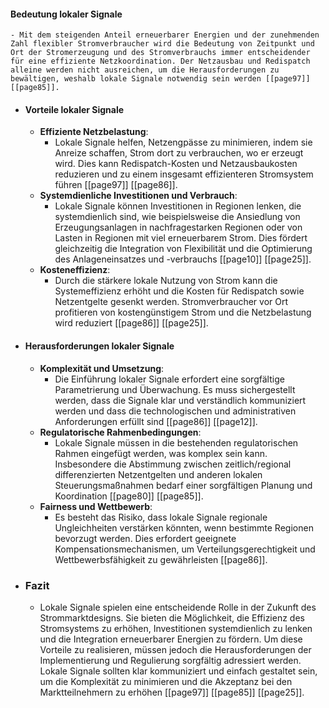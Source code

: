 #### Bedeutung lokaler Signale
	- Mit dem steigenden Anteil erneuerbarer Energien und der zunehmenden Zahl flexibler Stromverbraucher wird die Bedeutung von Zeitpunkt und Ort der Stromerzeugung und des Stromverbrauchs immer entscheidender für eine effiziente Netzkoordination. Der Netzausbau und Redispatch alleine werden nicht ausreichen, um die Herausforderungen zu bewältigen, weshalb lokale Signale notwendig sein werden [[page97]] [[page85]].
- #### Vorteile lokaler Signale
	- **Effiziente Netzbelastung**:
		- Lokale Signale helfen, Netzengpässe zu minimieren, indem sie Anreize schaffen, Strom dort zu verbrauchen, wo er erzeugt wird. Dies kann Redispatch-Kosten und Netzausbaukosten reduzieren und zu einem insgesamt effizienteren Stromsystem führen [[page97]] [[page86]].
	- **Systemdienliche Investitionen und Verbrauch**:
		- Lokale Signale können Investitionen in Regionen lenken, die systemdienlich sind, wie beispielsweise die Ansiedlung von Erzeugungsanlagen in nachfragestarken Regionen oder von Lasten in Regionen mit viel erneuerbarem Strom. Dies fördert gleichzeitig die Integration von Flexibilität und die Optimierung des Anlageneinsatzes und -verbrauchs [[page10]] [[page25]].
	- **Kosteneffizienz**:
		- Durch die stärkere lokale Nutzung von Strom kann die Systemeffizienz erhöht und die Kosten für Redispatch sowie Netzentgelte gesenkt werden. Stromverbraucher vor Ort profitieren von kostengünstigem Strom und die Netzbelastung wird reduziert [[page86]] [[page25]].
- #### Herausforderungen lokaler Signale
	- **Komplexität und Umsetzung**:
		- Die Einführung lokaler Signale erfordert eine sorgfältige Parametrierung und Überwachung. Es muss sichergestellt werden, dass die Signale klar und verständlich kommuniziert werden und dass die technologischen und administrativen Anforderungen erfüllt sind [[page86]] [[page12]].
	- **Regulatorische Rahmenbedingungen**:
		- Lokale Signale müssen in die bestehenden regulatorischen Rahmen eingefügt werden, was komplex sein kann. Insbesondere die Abstimmung zwischen zeitlich/regional differenzierten Netzentgelten und anderen lokalen Steuerungsmaßnahmen bedarf einer sorgfältigen Planung und Koordination [[page80]] [[page85]].
	- **Fairness und Wettbewerb**:
		- Es besteht das Risiko, dass lokale Signale regionale Ungleichheiten verstärken könnten, wenn bestimmte Regionen bevorzugt werden. Dies erfordert geeignete Kompensationsmechanismen, um Verteilungsgerechtigkeit und Wettbewerbsfähigkeit zu gewährleisten [[page86]].
- ### Fazit
	- Lokale Signale spielen eine entscheidende Rolle in der Zukunft des Strommarktdesigns. Sie bieten die Möglichkeit, die Effizienz des Stromsystems zu erhöhen, Investitionen systemdienlich zu lenken und die Integration erneuerbarer Energien zu fördern. Um diese Vorteile zu realisieren, müssen jedoch die Herausforderungen der Implementierung und Regulierung sorgfältig adressiert werden. Lokale Signale sollten klar kommuniziert und einfach gestaltet sein, um die Komplexität zu minimieren und die Akzeptanz bei den Marktteilnehmern zu erhöhen [[page97]] [[page85]] [[page25]].